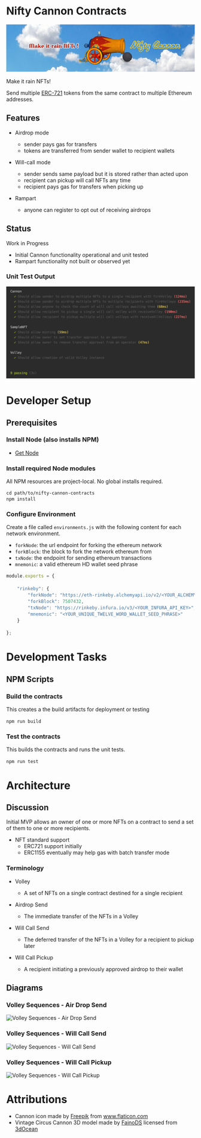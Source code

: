 # Nifty Cannon Contracts
![Make it rain NFTs!](images/banner-800x200.png)

Make it rain NFTs!

Send multiple [ERC-721](http://erc721.org/) tokens from the same contract to multiple Ethereum addresses. 

## Features
* Airdrop mode 
  - sender pays gas for transfers
  - tokens are transferred from sender wallet to recipient wallets
  
* Will-call mode
  - sender sends same payload but it is stored rather than acted upon
  - recipient can pickup will call NFTs any time
  - recipient pays gas for transfers when picking up

* Rampart
  - anyone can register to opt out of receiving airdrops

## Status
Work in Progress
* Initial Cannon functionality operational and unit tested
* Rampart functionality not built or observed yet
### Unit Test Output
![Unit Test Output](images/Unit_Test_Output.png)

# Developer Setup
## Prerequisites
### Install Node (also installs NPM)
 * [Get Node](https://nodejs.org/en/download/)

### Install required Node modules
All NPM resources are project-local. No global installs required. 

```
cd path/to/nifty-cannon-contracts
npm install
```

### Configure Environment
Create a file called `environments.js` with the following content for each network environment.
* `forkNode`: the url endpoint for forking the ethereum network
* `forkBlock`: the block to fork the network ethereum from
* `txNode`: the endpoint for sending ethereum transactions
* `mnemonic`: a valid ethereum HD wallet seed phrase

```javascript
module.exports = {

    "rinkeby": {
        "forkNode": "https://eth-rinkeby.alchemyapi.io/v2/<YOUR_ALCHEMY_API_KEY>",
        "forkBlock": 7507432,
        "txNode": "https://rinkeby.infura.io/v3/<YOUR_INFURA_API_KEY>",
        "mnemonic": "<YOUR_UNIQUE_TWELVE_WORD_WALLET_SEED_PHRASE>"
    }

};
```

# Development Tasks
## NPM Scripts
### Build the contracts
This creates a the build artifacts for deployment or testing

```npm run build```

### Test the contracts
This builds the contracts and runs the unit tests.

```npm run test```

# Architecture
## Discussion
Initial MVP allows an owner of one or more NFTs on a contract to send a set of them to one or more recipients.

* NFT standard support
  - ERC721 support initially
  - ERC1155 eventually may help gas with batch transfer mode

### Terminology
* Volley
  - A set of NFTs on a single contract destined for a single recipient
    
* Airdrop Send
  - The immediate transfer of the NFTs in a Volley
  
* Will Call Send
  - The deferred transfer of the NFTs in a Volley for a recipient to pickup later
  
* Will Call Pickup
  - A recipient initiating a previously approved airdrop to their wallet

## Diagrams
### Volley Sequences - Air Drop Send
![Volley Sequences - Air Drop Send](images/Volley_Sequences-Air_Drop_Send.png)

### Volley Sequences - Will Call Send
![Volley Sequences - Will Call Send](images/Volley_Sequences-Will_Call_Send.png)

### Volley Sequences - Will Call Pickup
![Volley Sequences - Will Call Pickup](images/Volley_Sequences-Will_Call_Pickup.png)

# Attributions
* Cannon icon made by <a href="https://www.flaticon.com/authors/freepik" title="Freepik">Freepik</a> from <a href="https://www.flaticon.com/" title="Flaticon">www.flaticon.com</a></div>
* Vintage Circus Cannon 3D model made by <a href="https://3docean.net/user/fainods">FainoDS</a> licensed from  <a href="https://3docean.net/">3dOcean</a>